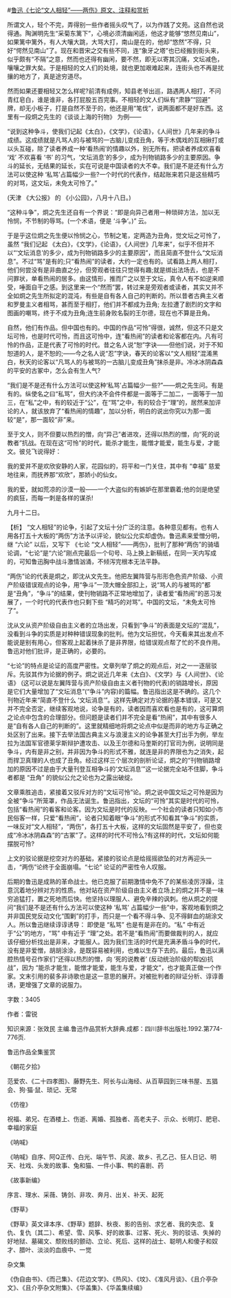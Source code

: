 #[鲁迅《七论“文人相轻”——两伤》原文、注释和赏析](https://www.vrrw.net/wx/9792.html)

所谓文人，轻个不完，弄得别一些作者摇头叹气了，以为作践了文苑。这自然也说得通。陶渊明先生“采菊东篱下”，心境必须清幽闲适，他这才能够“悠然见南山”，如果篱中篱外，有人大嚷大跳，大骂大打，南山是在的，他却“悠然”不得，只好“愕然见南山”了。现在和晋宋之交有些不同，连“象牙之塔”也已经搬到街头来，似乎颇有“不隔”之意，然而也还得有幽闲，要不然，即无以寄其沉痛，文坛减色，嚷嚷之罪大矣。于是相轻的文人们的处境，就也更加艰难起来，连街头也不再是扰攘的地方了，真是途穷道尽。

然而如果还要相轻又怎么样呢?前清有成例，知县老爷出巡，路遇两人相打，不问青红皂白，谁是谁非，各打屁股五百完事。不相轻的文人们纵有“肃静”“回避” 牌，却无小板子，打是自然不至于的，他还是用“笔伐”，说两面都不是好东西。这里有一段炯之先生的《谈谈上海的刊物》 为例——

“说到这种争斗，使我们记起《太白》，《文学》，《论语》，《人间世》几年来的争斗成绩。这成绩就是凡骂人的与被骂的一古脑儿变成丑角，等于木偶戏的互相揪打或以头互碰，除了读者养成一种‘看热闹’的情趣以外，别无所有。把读者养成欢喜看 ‘戏’ 不欢喜看 ‘书’ 的习气，‘文坛消息’的多少，成为刊物销路多少的主要原因。争斗的延长，无结果的延长，实在可说是中国读者的大不幸。我们是不是还有什么方法可以使这种 ‘私骂’占篇幅少一些?一个时代的代表作，结起账来若只是这些精巧的对骂，这文坛，未免太可怜了。”

(天津 《大公报》 的 《小公园》，八月十八日。)

“这种斗争”，炯之先生还自有一个界说：“即是向异己者用一种琐碎方法，加以无怜悯，不节制的辱骂。(一个术语，便是 ‘斗争’。)” 云。

于是乎这位炯之先生便以怜悯之心，节制之笔，定两造为丑角，觉文坛之可怜了，虽然 “我们记起 《太白》，《文学》，《论语》，《人间世》几年来”，似乎不但并不以“‘文坛消息’的多少，成为刊物销路多少的主要原因”，而且简直不登什么“文坛消息”。不过“骂”是有的;只“看热闹”的读者，大约一定也有的。试看路上两人相打，他们何尝没有是非曲直之分，但旁观者往往只觉得有趣;就是绑出法场去，也是不问罪状，单看热闹的居多。由这情形，推而广之以至于文坛，真令人有不如逆来顺受，唾面自干之感。到这里来一个“然而”罢，转过来是旁观者或读者，其实又并不全如炯之先生所拟定的混沌，有些是自有各人自己的判断的。所以昔者古典主义者和罗曼主义者相骂，甚而至于相打，他们并不都成为丑角; 左拉遭了剧烈的文字和图画的嘲骂，终于不成为丑角;连生前身败名裂的王尔德，现在也不算是丑角。

自然，他们有作品。但中国也有的。中国的作品“可怜”得很，诚然，但这不只是文坛可怜，也是时代可怜，而且这可怜中，连“看热闹”的读者和论客都在内。凡有可怜的作品，正是代表了可怜的时代。昔之名人说“恕”字诀——但他们说，对于不知恕道的人，是不恕的;——今之名人说“忍”字诀，春天的论客以“文人相轻”混淆黑白，秋天的论客以“凡骂人的与被骂的一古脑儿变成丑角”抹杀是非。冷冰冰阴森森的平安的古冢中，怎么会有生人气?

“我们是不是还有什么方法可以使这种‘私骂’占篇幅少一些?”——炯之先生问。有是有的。纵使名之曰“私骂”，但大约决不会件件都是一面等于二加二，一面等于一加三，在“私”之中，有的较近于“公”，在“骂”之中，有的较合于“理”的，居然来加评论的人，就该放弃了“看热闹的情趣”，加以分析，明白的说出你究以为那一面较“是”，那一面较“非”来。

至于文人，则不但要以热烈的憎，向“异己”者进攻，还得以热烈的憎，向“死的说教者”抗战。在现在这“可怜”的时代，能杀才能生，能憎才能爱，能生与爱，才能文。彼兑飞说得好：

我的爱并不是欢欣安静的人家，花园似的，将平和一门关住，其中有 “幸福” 慈爱地往来，而抚养那“欢欣”，那娇小的仙女。

我的爱，就如荒凉的沙漠一般——一个大盗似的有嫉妒在那里霸着;他的剑是绝望的疯狂，而每一刺是各样的谋杀!

九月十二日。



【析】 “文人相轻”的论争，引起了文坛十分广泛的注意。各种意见都有。也有人用各打五十大板的“两伤”方法予以评论，貌似公允实却虚伪。鲁迅素来爱憎分明，继 “六论” 以后，又写下 《七论 “文人相轻”——两伤》，批判了那种“两伤”的骑墙论调，“七论”是“六论”刚点完最后一个句号、马上换上新稿纸，在同一天内写成的，可知鲁迅胸中战斗激情汹涌，不倾泻完根本无法平静。

“两伤”论的代表是炯之，即沈从文先生。他把左翼阵营与形形色色资产阶级、小资产阶级错误观点的论争，用“争斗”一顶大帽全部扣上，说“骂人的与被骂的”都是“丑角”，“争斗”的结果，使刊物销路不正常地增加了，读者爱“看热闹”的恶习发展了，一个时代的代表作也只剩下些 “精巧的对骂”。中国的文坛，“未免太可怜了”。

沈从文从资产阶级自由主义者的立场出发，只看到“争斗”的表面是文坛的“混乱”，没看到斗争的实质是对种种错误现象的批判。他为文坛担忧，今天看来其出发点不能说是别有用心，但客观上起着抹杀了是非界限，给错误观点帮了忙的不良作用。鲁迅对他们批评，是正确的，必要的。

“七论”的特点是论证的高度严密性。文章列举了炯之的观点后，对之一一逐层驳斥。先驳其作为论据的例子。炯之说近几年来《太白》、《文学》与《人间世》、《论语》 (这可以说是左翼阵营与资产阶级自由主义者刊物的代表)的销路增长，原因是它们大量增加了“文坛消息”(“争斗”内容)的篇幅。鲁迅指出这是不确的。这几个刊物近年来“简直不登什么 ‘文坛消息’”。这样先确定对方论据的基本错误，可是又并不完全否定，继续客观地说，论争是有的，读者因而喜欢看也是有的，这可算炯之论点中包含的合理部分。但问题是读者们并不完全是看“热闹”，其中有很多人是“自有各人自己的判断的”。这里就精细地将炯之论点中似是而非的地方与正确之处区别了出来。接下去举法国古典主义与浪漫主义的论争甚至大打出手为例，举左拉为法国军官德莱孚斯辩护遭攻击、以及王尔德和马奎斯的打官司为例，说明同是争斗，内有是非之别，并非因为争斗的形式不雅，就连是非的界限也为之消失，起而捍卫真理的人也成了丑角。经过这样三个层次的剖析论证，炯之的“刊物销路增加的原因不过是由于大量刊登互相争斗的‘文坛消息’”这一论据完全站不住脚，争斗者都是 “丑角” 的貌似公允之论也为之露出破绽。

文章乘胜追击，紧接着又驳斥对方的“文坛可怜”论。炯之说中国文坛之可怜是因为全被“争斗”所笼罩，作品无法诞生。鲁迅指出，文坛的“可怜”其实是时代的可怜，包括“看热闹”的看客和论客。因为文坛是时代的反映。一个社会的读者只知如小市民俗客一样，只爱“看热闹”，论者只知着眼“争斗”的形式不知看其“争斗”的实质，一味反对“文人相轻”，“两伤”，各打五十大板，这样的文坛固然是平安了，但也变成“冷冰冰阴森森”的“古冢”了。这样的时代不可怜么?有这样的时代，文坛如何能摆脱可怜?

上文的驳论据是挖空对方的基础，紧接的驳论点是给摇摇欲坠的对方再迎头一击，“两伤”论终于全面崩塌。“七论” 论证的严密性令人叹服。

后期的鲁迅是成熟的革命战士。他已克服了前期激情中免不了的某些凌厉浮躁，注意沉着地分辨对方的性质。他对站在资产阶级自由主义者立场上的炯之并不是一味穷追猛打，置之死地而后快。他坚持以理服人、避免辛辣的讽刺。他从炯之的提问“我们是不是还有什么方法可以使这种 ‘私骂’ 占篇幅少一些”中，客观地看到炯之并非国民党反动文化“围剿”的打手，而只是一个看不得斗争、见不得鲜血的胡涂文人。所以鲁迅继续谆谆诱导： 即使是 “私骂” 也是有是非在的。“私” 中有近于“公”的地方，“骂” 中有近于 “理”之处。若不是“看热闹”而要做裁判的人，就应该仔细分析找出是非来，才能服人。因为我们生活的时代是充满矛盾斗争的时代，没有是非爱憎，胡胡涂涂，是既容易被利用，也难以生存下去的。最后，鲁迅以满腔热情号召作家们“还得以热烈的憎，向 ‘死的说教者’ (反动统治阶级的帮凶)抗战”，因为 “能杀才能生，能憎才能爱，能生与爱，才能文”，也才能真正做一个作家。文末引用的裴多非诗歌也是这一意思的展开。对被批判者的辩证分析、谆谆善诱，更增强了文章的说服力。

字数：3405

作者：雷锐

知识来源：张效民 主编.鲁迅作品赏析大辞典.成都：四川辞书出版社.1992.第774-776页.

鲁迅作品全集鉴赏

《朝花夕拾》

范爱农、《二十四孝图》、藤野先生、阿长与山海经、从百草园到三味书屋、五猖会、狗·猫·鼠、琐记、无常

《仿徨》

祝福、弟兄、在酒楼上、伤逝、离婚、孤独者、高老夫子、示众、长明灯、肥皂、幸福的家庭

《呐喊》

《呐喊》自序、阿Q正传、白光、端午节、风波、故乡、孔乙己、狂人日记、明天、社戏、头发的故事、兔和猫、一件小事、鸭的喜剧、药

《故事新编》

序言、理水、采薇、铸剑、非攻、奔月、出关、补天、起死

《野草》

《野草》英文译本序、《野草》题辞、秋夜、影的告别、求乞者、我的失恋、复仇、复仇〔其二〕、希望、雪、风筝、好的故事、过客、死火、狗的驳诘、失掉的好地狱、墓碣文、颓败线的颤动、立论、死后、这样的战士、聪明人和傻子和奴才、腊叶、淡淡的血痕中、一觉

杂文集

《伪自由书》、《而己集》、《花边文学》、《热风》、《坟》、《准风月谈》、《且介亭杂文》、《且介亭杂文附集》、《华盖集》、《华盖集续编》

